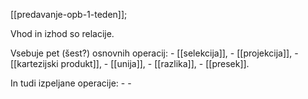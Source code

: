 [[predavanje-opb-1-teden]];

Vhod in izhod so relacije.

Vsebuje pet (šest?) osnovnih operacij:
	- [[selekcija]],
	- [[projekcija]],
	- [[kartezijski produkt]],
	- [[unija]],
	- [[razlika]],
	- [[presek]].

In tudi izpeljane operacije:
	- 
	- 